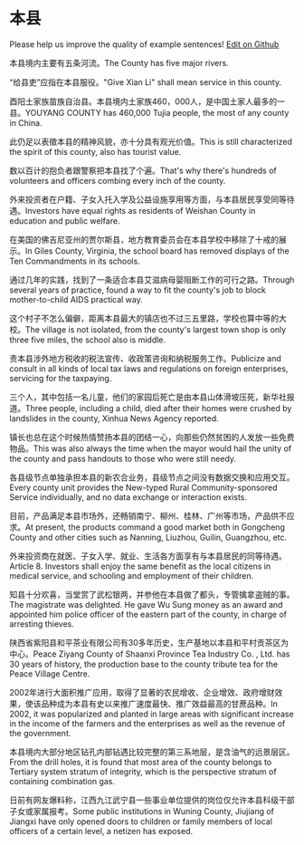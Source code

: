 # 本县

Please help us improve the quality of example sentences! [Edit on Github](https://github.com/jiyushe/jiyu-example-sentence-source/blob/main/chinese/benxian.md)

<p><span class="chinese">本县境内主要有五条河流。</span><span class="english">The County has five major rivers.</span></p>

<p><span class="chinese">“给县吏”应指在本县服役。</span><span class="english">"Give Xian Li" shall mean service in this county.</span></p>

<p><span class="chinese">酉阳土家族苗族自治县。本县境内土家族460，000人，是中国土家人最多的一县。</span><span class="english">YOUYANG COUNTY has 460,000 Tujia people, the most of any county in China.</span></p>

<p><span class="chinese">此仍足以表徵本县的精神风貌，亦十分具有观光价值。</span><span class="english">This is still characterized the spirit of this county, also has tourist value.</span></p>

<p><span class="chinese">数以百计的抱负者跟警察把本县找了个遍。</span><span class="english">That's why there's hundreds of volunteers and officers combing every inch of the county.</span></p>

<p><span class="chinese">外来投资者在户籍、子女入托入学及公益设施享用等方面，与本县居民享受同等待遇。</span><span class="english">Investors have equal rights as residents of Weishan County in education and public welfare.</span></p>

<p><span class="chinese">在美国的佛吉尼亚州的贾尔斯县，地方教育委员会在本县学校中移除了十戒的展示。</span><span class="english">In Giles County, Virginia, the school board has removed displays of the Ten Commandments in its schools.</span></p>

<p><span class="chinese">通过几年的实践，找到了一条适合本县艾滋病母婴阻断工作的可行之路。</span><span class="english">Through several years of practice, found a way to fit the county's job to block mother-to-child AIDS practical way.</span></p>

<p><span class="chinese">这个村子不怎么偏僻，距离本县最大的镇店也不过三五里路，学校也算中等的大校。</span><span class="english">The village is not isolated, from the county's largest town shop is only three five miles, the school also is middle.</span></p>

<p><span class="chinese">责本县涉外地方税收的税法宣传、收政策咨询和纳税服务工作。</span><span class="english">Publicize and consult in all kinds of local tax laws and regulations on foreign enterprises, servicing for the taxpaying.</span></p>

<p><span class="chinese">三个人，其中包括一名儿童，他们的家园后死亡是由本县山体滑坡压死，新华社报道。</span><span class="english">Three people, including a child, died after their homes were crushed by landslides in the county, Xinhua News Agency reported.</span></p>

<p><span class="chinese">镇长也总在这个时候热情赞扬本县的团结一心，向那些仍然贫困的人发放一些免费物品。</span><span class="english">This was also always the time when the mayor would hail the unity of the county and pass handouts to those who were still needy.</span></p>

<p><span class="chinese">各县级节点单独承担本县的新农合业务，县级节点之间没有数据交换和应用交互。</span><span class="english">Every county unit provides the New-typed Rural Community-sponsored Service individually, and no data exchange or interaction exists.</span></p>

<p><span class="chinese">目前，产品满足本县市场外，还畅销南宁、柳州、桂林、广州等市场，产品供不应求。</span><span class="english">At present, the products command a good market both in Gongcheng County and other cities such as Nanning, Liuzhou, Guilin, Guangzhou, etc.</span></p>

<p><span class="chinese">外来投资商在就医、子女入学、就业、生活各方面享有与本县居民的同等待遇。</span><span class="english">Article 8. Investors shall enjoy the same benefit as the local citizens in medical service, and schooling and employment of their children.</span></p>

<p><span class="chinese">知县十分欢喜，当堂赏了武松银两，并参他在本县做了都头，专管擒拿盗贼的事。</span><span class="english">The magistrate was delighted. He gave Wu Sung money as an award and appointed him police officer of the eastern part of the county, in charge of arresting thieves.</span></p>

<p><span class="chinese">陕西省紫阳县和平茶业有限公司有30多年历史，生产基地以本县和平村贡茶区为中心。</span><span class="english">Peace Ziyang County of Shaanxi Province Tea Industry Co. , Ltd. has 30 years of history, the production base to the county tribute tea for the Peace Village Centre.</span></p>

<p><span class="chinese">2002年进行大面积推广应用，取得了显著的农民增收、企业增效、政府增财效果，使该品种成为本县有史以来推广速度最快、推广效益最高的甘蔗品种。</span><span class="english">In 2002, it was popularized and planted in large areas with significant increase in the income of the farmers and the enterprises as well as the revenue of the government.</span></p>

<p><span class="chinese">本县境内大部分地区钻孔内部钻遇比较完整的第三系地层，是含油气的远景层区。</span><span class="english">From the drill holes, it is found that most area of the county belongs to Tertiary system stratum of integrity, which is the perspective stratum of containing combination gas.</span></p>

<p><span class="chinese">日前有网友爆料称，江西九江武宁县一些事业单位提供的岗位仅允许本县科级干部子女或家属报考。</span><span class="english">Some public institutions in Wuning County, Jiujiang of Jiangxi have only opened doors to children or family members of local officers of a certain level, a netizen has exposed.</span></p>

